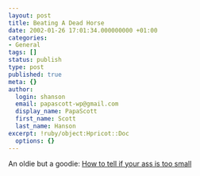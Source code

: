 ```yaml
---
layout: post
title: Beating A Dead Horse
date: 2002-01-26 17:01:34.000000000 +01:00
categories:
- General
tags: []
status: publish
type: post
published: true
meta: {}
author:
  login: shanson
  email: papascott-wp@gmail.com
  display_name: PapaScott
  first_name: Scott
  last_name: Hanson
excerpt: !ruby/object:Hpricot::Doc
  options: {}
---
```

<p>An oldie but a goodie: <a href="http://miner.editthispage.com/stories/storyReader$6">How to tell if your ass is too small</a></p>
